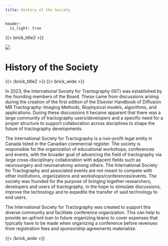```yaml
---
title: History of the Society
---
```

```
header:
  is_light: true
```
{{< brick_title2 >}}

![](/uploads/photos/tractgoraphy_section.png)

# History of the Society

{{< /brick_title2 >}}
{{< brick_wide >}}

In 2023, the International Society for Tractography (IST) was established by the founding members of the Board. These came from discussions arising during the creation of the first edition of the Elsevier Handbook of Diffusion MR Tractography: Imaging Methods, Biophysical models, algorithms, and applications.  During these discussions it became apparent that there was a large community of tractography users/developers and a specific need for a proper structure to support collaboration across disciplines to shape the future of tractography developments.

The International Society for Tractography is a non-profit legal entity in Canada listed in the Canadian commercial register.  The society is responsible for the organization of educational workshops, conferences and events, with the broader goal of advancing the field of tractography via large cross-disciplinary collaboration with adjacent fields such as neurosurgery and neuroanatomy among others. The International Society for Tractography and associated events are not meant to compete with other institutions, organizations and workshops/conferences/events. The society was founded for the purpose of bringing together researchers, developers and users of tractography, in the hope to stimulate discussions, improve the technology and to expedite the transfer of said technology to end users.

The International Society for Tractography was created to support this diverse community and facilitate conference organization. This can help to provide an upfront loan to future organizing teams to cover expenses that typically have to be made when organizing a conference before revenues from registration fees and sponsorship agreements materialize.

{{< /brick_wide >}}